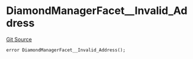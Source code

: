 # DiamondManagerFacet__Invalid_Address
[Git Source](https://github.com/VaporFi/liquid-staking/blob/3b515db4cbed442e9d462b37141dae8e14c9c9d0/src/facets/DiamondManagerFacet.sol)


```solidity
error DiamondManagerFacet__Invalid_Address();
```

